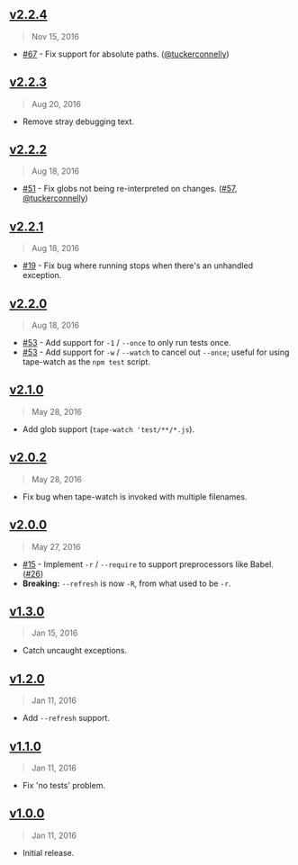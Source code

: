 ## [v2.2.4]
> Nov 15, 2016

- [#67] - Fix support for absolute paths. ([@tuckerconnelly])

[v2.2.4]: https://github.com/rstacruz/tape-watch/compare/v2.2.3...v2.2.4

## [v2.2.3]
> Aug 20, 2016

- Remove stray debugging text.

[v2.2.3]: https://github.com/rstacruz/tape-watch/compare/v2.2.2...v2.2.3

## [v2.2.2]
> Aug 18, 2016

- [#51] - Fix globs not being re-interpreted on changes. ([#57], [@tuckerconnelly])

[v2.2.2]: https://github.com/rstacruz/tape-watch/compare/v2.2.1...v2.2.2

## [v2.2.1]
> Aug 18, 2016

- [#19] - Fix bug where running stops when there's an unhandled exception.

[v2.2.1]: https://github.com/rstacruz/tape-watch/compare/v2.2.0...v2.2.1

## [v2.2.0]
> Aug 18, 2016

- [#53] - Add support for `-1` / `--once` to only run tests once.
- [#53] - Add support for `-w` / `--watch` to cancel out `--once`; useful for using tape-watch as the `npm test` script.

[v2.2.0]: https://github.com/rstacruz/tape-watch/compare/v2.1.0...v2.2.0

## [v2.1.0]
> May 28, 2016

- Add glob support (`tape-watch 'test/**/*.js`).

[v2.1.0]: https://github.com/rstacruz/tape-watch/compare/v2.0.2...v2.1.0

## [v2.0.2]
> May 28, 2016

- Fix bug when tape-watch is invoked with multiple filenames.

[v2.0.2]: https://github.com/rstacruz/tape-watch/compare/v2.0.0...v2.0.2

## [v2.0.0]
> May 27, 2016

- [#15] - Implement `-r` / `--require` to support preprocessors like Babel. ([#26])
- __Breaking:__ `--refresh` is now `-R`, from what used to be `-r`.

[v2.0.0]: https://github.com/rstacruz/tape-watch/compare/v1.3.0...v2.0.0

## [v1.3.0]
> Jan 15, 2016

- Catch uncaught exceptions.

[v1.3.0]: https://github.com/rstacruz/tape-watch/compare/v1.2.0...v1.3.0

## [v1.2.0]
> Jan 11, 2016

- Add `--refresh` support.

[v1.2.0]: https://github.com/rstacruz/tape-watch/compare/v1.1.0...v1.2.0

## [v1.1.0]
> Jan 11, 2016

- Fix 'no tests' problem.

[v1.1.0]: https://github.com/rstacruz/tape-watch/compare/v1.0.0...v1.1.0

## [v1.0.0]
> Jan 11, 2016

- Initial release.

[v1.0.0]: https://github.com/rstacruz/tape-watch/tree/v1.0.0
[#15]: https://github.com/rstacruz/tape-watch/issues/15
[#26]: https://github.com/rstacruz/tape-watch/issues/26
[#51]: https://github.com/rstacruz/tape-watch/issues/51
[#57]: https://github.com/rstacruz/tape-watch/issues/57
[#19]: https://github.com/rstacruz/tape-watch/issues/19
[#53]: https://github.com/rstacruz/tape-watch/issues/53
[#67]: https://github.com/rstacruz/tape-watch/issues/67
[@tuckerconnelly]: https://github.com/tuckerconnelly

